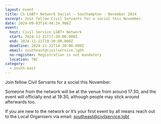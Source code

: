 ```yaml
---
layout: event
title: CS LGBT+ Network Social – Southampton - November 2024
excerpt: Join fellow Civil Servants for a social this November.
date: 2024-09-03T14:44:24.986Z
event:
  host: Civil Service LGBT+ Network
  start: 2024-11-21T17:30:00.000Z
  end: 2024-11-21T19:30:00.000Z
  deadline: 2024-11-21T14:30:00.000Z
  email: southeast@civilservice.lgbt
  no-register: Registration is not mandatory
  location: TBC
category:
  - south-east
---
```

Join fellow Civil Servants for a social this November.  

Someone from the network will be at the venue from around 17:30, and the event will officially end at 19:30, although people may stick around afterwards too.

If you are new to the network or it’s your first event by all means reach out to the Local Organisers via email: [southeast@civilservice.lgbt](mailto:southeast@civilservice.lgbt)